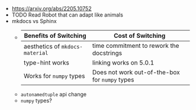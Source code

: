 - https://arxiv.org/abs/2205.10752
- TODO Read Robot that can adapt like animals
- mkdocs vs Sphinx
	- |Benefits of Switching|Cost of Switching|
	  |--|--|
	  |aesthetics of `mkdocs-material` | time commitment to rework the docstrings|
	  |type-hint works | linking works on 5.0.1|
	  |Works for `numpy` types | Does not work out-of-the-box for `numpy` types|
	- `autonamedtuple` api change
	- `numpy` types?